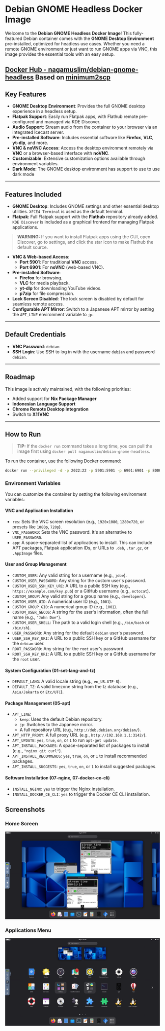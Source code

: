 # Debian GNOME Headless Docker Image

Welcome to the **Debian GNOME Headless Docker Image**! This fully-featured Debian container comes with the **GNOME Desktop Environment** pre-installed, optimized for headless use cases. Whether you need a remote GNOME environment or just want to run GNOME apps via VNC, this image provides the essential tools with an easy setup.

[Docker Hub - nagamuslim/debian-gnome-headless](https://hub.docker.com/repository/docker/nagamuslim/debian-gnome-headless)
Based on [minimum2scp](https://hub.docker.com/u/minimum2scp)
---

## Key Features

- **GNOME Desktop Environment**: Provides the full GNOME desktop experience in a headless setup.
- **Flatpak Support**: Easily run Flatpak apps, with Flathub remote pre-configured and managed via KDE Discover.
- **Audio Support**: Stream audio from the container to your browser via an integrated Icecast server.
- **Pre-installed Software**: Includes essential software like **Firefox**, **VLC**, **yt-dlp**, and more.
- **VNC & noVNC Access**: Access the desktop environment remotely via **VNC** or a browser-based interface with **noVNC**.
- **Customizable**: Extensive customization options available through environment variables.
- **Dark Mode**: The GNOME desktop environment has support to use to use dark mode

---

## Features Included

- **GNOME Desktop**: Includes GNOME settings and other essential desktop utilities. `XFCE4 Terminal` is used as the default terminal.
- **Flatpak**: Full Flatpak support with the **Flathub** repository already added. `KDE Discover` is included as a graphical frontend for managing Flatpak applications.

> **WARNING:** If you want to install Flatpak apps using the GUI, open Discover, go to settings, and click the star icon to make Flathub the default source.

- **VNC & Web-based Access**:
  - **Port 5901**: For traditional **VNC** access.
  - **Port 6901**: For **noVNC** (web-based VNC).
- **Pre-installed Software**:
  - **Firefox** for browsing.
  - **VLC** for media playback.
  - **yt-dlp** for downloading YouTube videos.
  - **p7zip** for file compression.
- **Lock Screen Disabled**: The lock screen is disabled by default for seamless remote access.
- **Configurable APT Mirror**: Switch to a Japanese APT mirror by setting the `APT_LINE` environment variable to `jp`.

---
## Default Credentials

- **VNC Password**: `debian`
- **SSH Login**: Use SSH to log in with the username `debian` and password `debian`.
---
## Roadmap

This image is actively maintained, with the following priorities:

- Added support for **Nix Package Manager**
- **Indonesian Language Support**
- **Chrome Remote Desktop Integration**
- Switch to **X11VNC**

---
## How to Run

> **TIP:** If the `docker run` command takes a long time, you can pull the image first using `docker pull nagamuslim/debian-gnome-headless`.

To run the container, use the following Docker command:

```bash
docker run --privileged -d -p 2022:22 -p 5901:5901 -p 6901:6901 -p 8000:8000 nagamuslim/debian-gnome-headless
```

### Environment Variables

You can customize the container by setting the following environment variables:

#### VNC and Application Installation

- `res`: Sets the VNC screen resolution (e.g., `1920x1080`, `1280x720`, or presets like `1080p`, `720p`).
- `VNC_PASSWORD`: Sets the VNC password. It's an alternative to `USER_PASSWORD`.
- `app`: A space-separated list of applications to install. This can include APT packages, Flatpak application IDs, or URLs to `.deb`, `.tar.gz`, or `.AppImage` files.

#### User and Group Management

- `CUSTOM_USER`: Any valid string for a username (e.g., `jdoe`).
- `CUSTOM_USER_PASSWORD`: Any string for the custom user's password.
- `CUSTOM_USER_SSH_KEY_URI`: A URL to a public SSH key (e.g., `https://example.com/key.pub`) or a GitHub username (e.g., `octocat`).
- `CUSTOM_GROUP`: Any valid string for a group name (e.g., `developers`).
- `CUSTOM_USER_UID`: A numerical user ID (e.g., `1001`).
- `CUSTOM_GROUP_GID`: A numerical group ID (e.g., `1001`).
- `CUSTOM_USER_GECOS`: A string for the user's information, often the full name (e.g., `"John Doe"`).
- `CUSTOM_USER_SHELL`: The path to a valid login shell (e.g., `/bin/bash` or `/bin/sh`).
- `USER_PASSWORD`: Any string for the default `debian` user's password.
- `USER_SSH_KEY_URI`: A URL to a public SSH key or a GitHub username for the `debian` user.
- `ROOT_PASSWORD`: Any string for the `root` user's password.
- `ROOT_SSH_KEY_URI`: A URL to a public SSH key or a GitHub username for the `root` user.

#### System Configuration (01-set-lang-and-tz)

- `DEFAULT_LANG`: A valid locale string (e.g., `en_US.UTF-8`).
- `DEFAULT_TZ`: A valid timezone string from the tz database (e.g., `Asia/Jakarta` or `Etc/UTC`).

#### Package Management (05-apt)

- `APT_LINE`:
  - `keep`: Uses the default Debian repository.
  - `jp`: Switches to the Japanese mirror.
  - A full repository URL (e.g., `http://deb.debian.org/debian/`).
- `APT_HTTP_PROXY`: A full proxy URL (e.g., `http://192.168.1.1:3142/`).
- `APT_UPDATE`: `yes`, `true`, `on`, or `1` to run `apt-get update`.
- `APT_INSTALL_PACKAGES`: A space-separated list of packages to install (e.g., `"nginx git curl"`).
- `APT_INSTALL_RECOMMENDS`: `yes`, `true`, `on`, or `1` to install recommended packages.
- `APT_INSTALL_SUGGESTS`: `yes`, `true`, `on`, or `1` to install suggested packages.

#### Software Installation (07-nginx, 07-docker-ce-cli)

- `INSTALL_NGINX`: `yes` to trigger the Nginx installation.
- `INSTALL_DOCKER_CE_CLI`: `yes` to trigger the Docker CE CLI installation.


<!-- To add an image to this README, place the image file in the 'images' directory and then use the following markdown syntax: ![alt text](images/your-image-filename.png) -->

## Screenshots

### Home Screen
![Home Screen](https://raw.githubusercontent.com/nagamuslim/debian-gnome-headless/main/image/home%20screen.png)

### Applications Menu
![Applications Menu](https://raw.githubusercontent.com/nagamuslim/debian-gnome-headless/main/image/app%20menu.png)